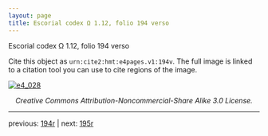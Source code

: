 ```yaml
---
layout: page
title: Escorial codex Ω 1.12, folio 194 verso
---
```


Escorial codex Ω 1.12, folio 194 verso

Cite this object as `urn:cite2:hmt:e4pages.v1:194v`.  The full image is linked to a citation tool you can use to cite regions of the image.

[![e4_028](http://www.homermultitext.org/iipsrv?IIIF=/project/homer/pyramidal/deepzoom/hmt/e4img/2017a/e4_028.tif/full/800,/0/default.jpg)](http://www.homermultitext.org/ict2/?urn=urn:cite2:hmt:e4img.2017a:e4_028) 

<p style="text-align: center; font-style: italic;">Creative Commons Attribution-Noncommercial-Share Alike 3.0 License.</p>

---

previous: [194r](../194r/) | next: [195r](../195r/)